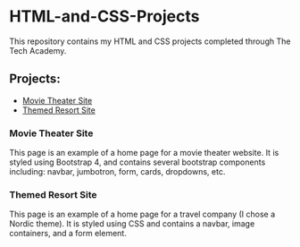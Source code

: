 # HTML-and-CSS-Projects

This repository contains my HTML and CSS projects completed through The Tech Academy.

<h2>Projects:</h2>
<ul>
  <li><a href="https://github.com/Anthony15651/HTML-and-CSS-Projects/edit/bootstrap4_project/academy_cinemas.html">Movie Theater Site</a></li>
  <li><a href="index.html">Themed Resort Site</a></li>
</ul>

<h3>Movie Theater Site</h3>
<p>This page is an example of a home page for a movie theater website. It is styled using Bootstrap 4, and contains several bootstrap components including: navbar, jumbotron, form, cards, dropdowns, etc.</p>

<h3>Themed Resort Site</h3>
<p>This page is an example of a home page for a travel company (I chose a Nordic theme). It is styled using CSS and contains a navbar, image containers, and a form element.</p>
